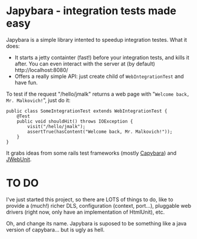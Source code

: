 Japybara - integration tests made easy
======================================

Japybara is a simple library intented to speedup integration testes. What it does:

* It starts a jetty containter (fast!) before your integration tests, and kills it after.
You can even interact with the server at (by default) http://localhost:8080/
* Offers a really simple API: just create child of `WebIntegrationTest` and have fun.

To test if the request "/hello/jmalk" returns a web page with "`Welcome back, Mr. Malkovich!`", just do it:

    public class SomeIntegrationTest extends WebIntegrationTest {
        @Test
        public void shouldHit() throws IOException {
            visit("/hello/jmalk");
            assertTrue(hasContent("Welcome back, Mr. Malkovich!"));
        }
    }


It grabs ideas from some rails test frameworks (mostly [Capybara](https://github.com/jnicklas/capybara))
and [JWebUnit](http://jwebunit.sourceforge.net/).

TO DO
=====
I've just started this project, so there are LOTS of things to do, like to provide a (much!) richer DLS, configuration
(context, port...), pluggable web drivers (right now, only have an implementation of HtmlUnit), etc.

Oh, and change its name. Japybara is suposed to be something like a java version of capybara... but is ugly as hell.